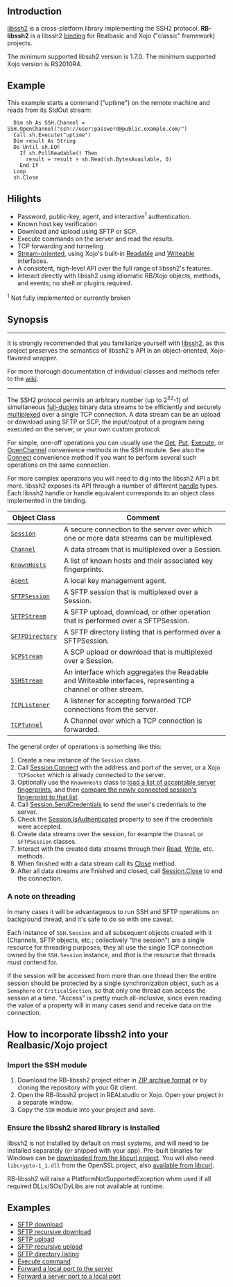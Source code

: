 ## Introduction
[libssh2](https://www.libssh2.org/) is a cross-platform library implementing the SSH2 protocol. **RB-libssh2** is a libssh2 [binding](http://en.wikipedia.org/wiki/Language_binding) for Realbasic and Xojo ("classic" framework) projects. 

The minimum supported libssh2 version is 1.7.0. The minimum supported Xojo version is RS2010R4.

## Example
This example starts a command ("uptime") on the remote machine and reads from its StdOut stream: 

```vbnet
  Dim sh As SSH.Channel = SSH.OpenChannel("ssh://user:password@public.example.com/")
  Call sh.Execute("uptime")
  Dim result As String
  Do Until sh.EOF
    If sh.PollReadable() Then
      result = result + sh.Read(sh.BytesAvailable, 0)
    End If
  Loop
  sh.Close
```
## Hilights
* Password, public-key, agent, and interactive<sup>1</sup> authentication.
* Known host key verification
* Download and upload using SFTP or SCP.
* Execute commands on the server and read the results.
* TCP forwarding and tunneling
* [Stream-oriented](https://github.com/charonn0/RB-libssh2/wiki/SSH.SSHStream), using Xojo's built-in [Readable](http://docs.xojo.com/index.php/Readable) and [Writeable](http://docs.xojo.com/index.php/Writeable) interfaces. 
* A consistent, high-level API over the full range of libssh2's features.
* Interact directly with libssh2 using idiomatic RB/Xojo objects, methods, and events; no shell or plugins required.

<sup>1</sup> Not fully implemented or currently broken

## Synopsis

***
It is strongly recommended that you familiarize yourself with [libssh2](https://www.libssh2.org/docs.html), as this project preserves the semantics of libssh2's API in an object-oriented, Xojo-flavored wrapper. 

For more thorough documentation of individual classes and methods refer to the [wiki](https://github.com/charonn0/RB-libssh2/wiki).

***

The SSH2 protocol permits an arbitrary number (up to 2<sup>32</sup>-1) of simultaneous [full-duplex](https://en.wikipedia.org/wiki/Duplex_(telecommunications)) binary data streams to be efficiently and securely [multiplexed](https://en.wikipedia.org/wiki/Multiplexing) over a single TCP connection. A data stream can be an upload or download using SFTP or SCP, the input/output of a program being executed on the server, or your own custom protocol.

For simple, one-off operations you can usually use the [Get](https://github.com/charonn0/RB-libssh2/wiki/SSH.Get), [Put](https://github.com/charonn0/RB-libssh2/wiki/SSH.Put), [Execute](https://github.com/charonn0/RB-libssh2/wiki/SSH.Execute), or [OpenChannel](https://github.com/charonn0/RB-libssh2/wiki/SSH.OpenChannel) convenience methods in the SSH module. See also the [Connect](https://github.com/charonn0/RB-libssh2/wiki/SSH.Connect) convenience method if you want to perform several such operations on the same connection.

For more complex operations you will need to dig into the libssh2 API a bit more. libssh2 exposes its API through a number of different [handle](https://en.wikipedia.org/wiki/Handle_%28computing%29) types. Each libssh2 handle or handle equivalent corresponds to an object class implemented in the binding.

|Object Class|Comment|
|-----------|-------|
|[`Session`](https://github.com/charonn0/RB-libssh2/wiki/SSH.Session)|A secure connection to the server over which one or more data streams can be multiplexed.| 
|[`Channel`](https://github.com/charonn0/RB-libssh2/wiki/SSH.Channel)|A data stream that is multiplexed over a Session.|
|[`KnownHosts`](https://github.com/charonn0/RB-libssh2/wiki/SSH.KnownHosts)|A list of known hosts and their associated key fingerprints.|
|[`Agent`](https://github.com/charonn0/RB-libssh2/wiki/SSH.Agent)|A local key management agent.|
|[`SFTPSession`](https://github.com/charonn0/RB-libssh2/wiki/SSH.SFTPSession)|A SFTP session that is multiplexed over a Session.|
|[`SFTPStream`](https://github.com/charonn0/RB-libssh2/wiki/SSH.SFTPStream)|A SFTP upload, download, or other operation that is performed over a SFTPSession.|
|[`SFTPDirectory`](https://github.com/charonn0/RB-libssh2/wiki/SSH.SFTPDirectory)|A SFTP directory listing that is performed over a SFTPSession.|
|[`SCPStream`](https://github.com/charonn0/RB-libssh2/wiki/SSH.SCPStream)|A SCP upload or download that is multiplexed over a Session.|
|[`SSHStream`](https://github.com/charonn0/RB-libssh2/wiki/SSH.SSHStream)|An interface which aggregates the Readable and Writeable interfaces, representing a channel or other stream.|
|[`TCPListener`](https://github.com/charonn0/RB-libssh2/wiki/SSH.TCPListener)|A listener for accepting forwarded TCP connections from the server.|
|[`TCPTunnel`](https://github.com/charonn0/RB-libssh2/wiki/SSH.TCPTunnel)|A Channel over which a TCP connection is forwarded.|

The general order of operations is something like this:

1. Create a new instance of the `Session` class.
1. Call [Session.Connect](https://github.com/charonn0/RB-libssh2/wiki/SSH.Session.Connect) with the address and port of the server, or a Xojo `TCPSocket` which is already connected to the server.
1. Optionally use the `KnownHosts` class to [load a list of acceptable server fingerprints](https://github.com/charonn0/RB-libssh2/wiki/SSH.KnownHosts.Load), and then [compare the newly connected session's fingerprint to that list](https://github.com/charonn0/RB-libssh2/wiki/SSH.KnownHosts.Lookup).
1. Call [Session.SendCredentials](https://github.com/charonn0/RB-libssh2/wiki/SSH.Session.SendCredentials) to send the user's credentials to the server.
1. Check the [Session.IsAuthenticated](https://github.com/charonn0/RB-libssh2/wiki/SSH.Session.IsAuthenticated) property to see if the credentials were accepted.
1. Create data streams over the session, for example the `Channel` or `SFTPSession` classes.
1. Interact with the created data streams through their [Read](https://github.com/charonn0/RB-libssh2/wiki/SSH.Channel.Read), [Write](https://github.com/charonn0/RB-libssh2/wiki/SSH.Channel.Write), etc. methods.
1. When finished with a data stream call its [Close](https://github.com/charonn0/RB-libssh2/wiki/SSH.Channel.Close) method.
1. After all data streams are finished and closed, call [Session.Close](https://github.com/charonn0/RB-libssh2/wiki/SSH.Session.Close) to end the connection.

### A note on threading
In many cases it will be advantageous to run SSH and SFTP operations on background thread, and it's safe to do so with one caveat.

Each instance of `SSH.Session` and all subsequent objects created with it (Channels, SFTP objects, etc.; collectively "the session") are a single resource for threading purposes; they all use the single TCP connection owned by the `SSH.Session` instance, and _that_ is the resource that threads must contend for.

If the session will be accessed from more than one thread then the entire session should be protected by a single synchronization object, such as a `Semaphore` or `CriticalSection`, so that only one thread can access the session at a time. "Access" is pretty much all-inclusive, since even reading the value of a property will in many cases send and receive data on the connection.

## How to incorporate libssh2 into your Realbasic/Xojo project
### Import the SSH module
1. Download the RB-libssh2 project either in [ZIP archive format](https://github.com/charonn0/RB-libssh2/archive/master.zip) or by cloning the repository with your Git client.
2. Open the RB-libssh2 project in REALstudio or Xojo. Open your project in a separate window.
3. Copy the `SSH` module into your project and save.

### Ensure the libssh2 shared library is installed
libssh2 is not installed by default on most systems, and will need to be installed separately (or shipped with your app). Pre-built binaries for Windows can be [downloaded from the libcurl project](https://curl.haxx.se/windows/dl-7.72.0_5/libssh2-1.9.0_5-win32-mingw.zip). You will also need `libcrypto-1_1.dll` from the OpenSSL project, also [available from libcurl](https://curl.haxx.se/windows/dl-7.72.0_5/openssl-1.1.1h_5-win32-mingw.zip).

RB-libssh2 will raise a PlatformNotSupportedException when used if all required DLLs/SOs/DyLibs are not available at runtime. 

## Examples
* [SFTP download](https://github.com/charonn0/RB-libssh2/wiki/SFTP-Examples#download)
* [SFTP recursive download](https://github.com/charonn0/RB-libssh2/wiki/SFTP-Examples#recursive-download)
* [SFTP upload](https://github.com/charonn0/RB-libssh2/wiki/SFTP-Examples#upload)
* [SFTP recursive upload](https://github.com/charonn0/RB-libssh2/wiki/SFTP-Examples#recursive-upload)
* [SFTP directory listing](https://github.com/charonn0/RB-libssh2/wiki/SFTP-Examples#list-directory)
* [Execute command](https://github.com/charonn0/RB-libssh2/wiki/Process-Start-Example)
* [Forward a local port to the server](https://github.com/charonn0/RB-libssh2/wiki/TCP-Listener-Example)
* [Forward a server port to a local port](https://github.com/charonn0/RB-libssh2/wiki/TCP-Tunnel-Example)

